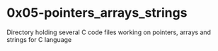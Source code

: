 # 0x05-pointers_arrays_strings
Directory holding several C code files working on pointers, arrays and strings for C language
